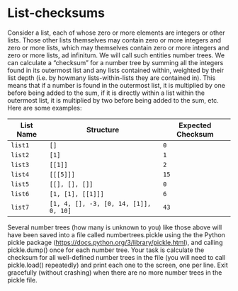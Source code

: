 # List-checksums

Consider a list, each of whose zero or more elements are integers or other lists. Those other lists themselves may
contain zero or more integers and zero or more lists, which may themselves contain zero or more integers and
zero or more lists, ad infinitum. We will call such entities number trees.
We can calculate a “checksum” for a number tree by summing all the integers found in its outermost list and any
lists contained within, weighted by their list depth (i.e. by howmany lists-within-lists they are contained in). This
means that if a number is found in the outermost list, it is multiplied by one before being added to the sum, if it
is directly within a list within the outermost list, it is multiplied by two before being added to the sum, etc. Here
are some examples:

| List Name | Structure                             | Expected Checksum |
| --------- | ------------------------------------- | ----------------- |
| `list1`   | `[]`                                  | `0`               |
| `list2`   | `[1]`                                 | `1`               |
| `list3`   | `[[1]]`                               | `2`               |
| `list4`   | `[[[5]]]`                             | `15`              |
| `list5`   | `[[], [], []]`                        | `0`               |
| `list6`   | `[1, [1], [[1]]]`                     | `6`               |
| `list7`   | `[1, 4, [], -3, [0, 14, [1]], 0, 10]` | `43`              |


Several number trees (how many is unknown to you) like those above will have been saved into a file called
numbertrees.pickle using the the Python pickle package (https://docs.python.org/3/library/pickle.html),
and calling pickle.dump() once for each number tree. Your task is calculate the checksum for all well-defined
number trees in the file (you will need to call pickle.load() repeatedly) and print each one to the screen, one
per line. Exit gracefully (without crashing) when there are no more number trees in the pickle file.
